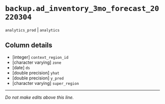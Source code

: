 # `backup.ad_inventory_3mo_forecast_20220304`
`analytics_prod` | `analytics`

## Column details
* [integer]   `context_region_id`
* [character varying] `zone`
* [date]      `ds`
* [double precision] `yhat`
* [double precision] `y_pred`
* [character varying] `super_region`

-------------------------------------------------------------------------------
*Do not make edits above this line.*
